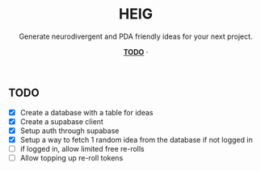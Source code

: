 <h1 align="center">HEIG</h1>

<p align="center">
 Generate neurodivergent and PDA friendly ideas for your next project.
</p>

<p align="center">
  <a href="#TODO"><strong>TODO</strong></a> ·
</p>
<br/>

## TODO

- [x] Create a database with a table for ideas
- [x] Create a supabase client
- [x] Setup auth through supabase
- [x] Setup a way to fetch 1 random idea from the database if not logged in
- [ ] if logged in, allow limited free re-rolls
- [ ] Allow topping up re-roll tokens